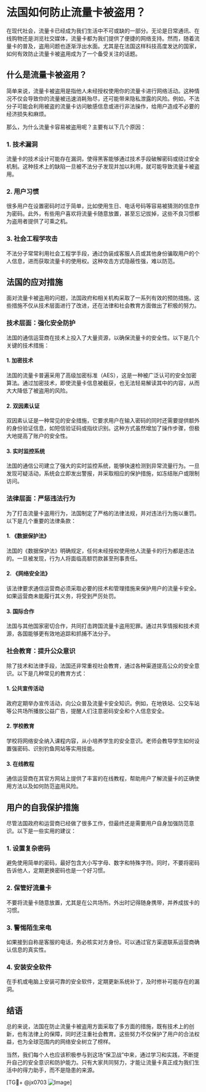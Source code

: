 # 法国如何防止流量卡被盗用？

在现代社会，流量卡已经成为我们生活中不可或缺的一部分。无论是日常通讯、在线购物还是浏览社交媒体，流量卡都为我们提供了便捷的网络支持。然而，随着流量卡的普及，盗用问题也逐渐浮出水面。尤其是在法国这样科技高度发达的国家，如何有效防止流量卡被盗用成为了一个备受关注的话题。

## 什么是流量卡被盗用？

简单来说，流量卡被盗用是指他人未经授权使用你的流量卡进行网络活动。这种情况不仅会导致你的流量被迅速消耗殆尽，还可能带来隐私泄露的风险。例如，不法分子可能会利用被盗的流量卡访问敏感信息或进行非法操作，给用户造成不必要的经济损失和麻烦。

那么，为什么流量卡容易被盗用呢？主要有以下几个原因：

### 1. **技术漏洞**
   流量卡的技术设计可能存在漏洞，使得黑客能够通过技术手段破解密码或绕过安全机制。这种技术上的缺陷一旦被不法分子发现并加以利用，就可能导致流量卡被盗用。

### 2. **用户习惯**
   很多用户在设置密码时过于简单，比如使用生日、电话号码等容易被猜测的信息作为密码。此外，有些用户喜欢将流量卡随意放置，甚至忘记拔掉，这些不良习惯都为盗用者提供了可乘之机。

### 3. **社会工程学攻击**
   不法分子常常利用社会工程学手段，通过伪装成客服人员或其他身份骗取用户的个人信息，进而获取流量卡的使用权。这种攻击方式隐蔽性强，难以防范。

## 法国的应对措施

面对流量卡被盗用的问题，法国政府和相关机构采取了一系列有效的预防措施。这些措施不仅从技术层面进行了改进，还在法律和社会教育方面做出了积极的努力。

### 技术层面：强化安全防护

法国的通信运营商在技术上投入了大量资源，以确保流量卡的安全性。以下是几个关键的技术措施：

#### 1. **加密技术**
   法国的流量卡普遍采用了高级加密标准（AES），这是一种被广泛认可的安全加密算法。通过加密技术，即使流量卡信息被截获，也无法轻易解读其中的内容，从而大大降低了被盗用的风险。

#### 2. **双因素认证**
   双因素认证是一种常见的安全措施，它要求用户在输入密码的同时还需要提供额外的身份验证信息，如短信验证码或指纹识别。这种方式虽然增加了操作步骤，但极大地提高了账户的安全性。

#### 3. **实时监控系统**
   法国的通信公司建立了强大的实时监控系统，能够快速检测到异常流量行为。一旦发现可疑活动，系统会立即发出警报，并采取相应的保护措施，如冻结账户或限制访问。

### 法律层面：严惩违法行为

为了打击流量卡盗用行为，法国制定了严格的法律法规，并对违法行为施以重罚。以下是几个重要的法律条款：

#### 1. **《数据保护法》**
   法国的《数据保护法》明确规定，任何未经授权使用他人流量卡的行为都是违法的。一旦被发现，行为人将面临高额罚款甚至刑事责任。

#### 2. **《网络安全法》**
   该法律要求通信运营商必须采取必要的技术和管理措施来保护用户的流量卡安全。如果运营商未能履行其义务，将受到严厉处罚。

#### 3. **国际合作**
   法国与其他国家密切合作，共同打击跨国流量卡盗用犯罪。通过共享情报和技术资源，各国能够更有效地追踪和抓捕不法分子。

### 社会教育：提升公众意识

除了技术和法律手段，法国还非常重视社会教育，通过各种渠道提高公众的安全意识。以下是几种常见的教育方式：

#### 1. **公共宣传活动**
   政府定期举办宣传活动，向公众普及流量卡安全知识。例如，在地铁站、公交车站等公共场所播放公益广告，提醒人们注意密码安全和个人信息安全。

#### 2. **学校教育**
   学校将网络安全纳入课程内容，从小培养学生的安全意识。老师会教导学生如何设置强密码、识别钓鱼网站等实用技能。

#### 3. **在线教程**
   通信运营商在其官方网站上提供了丰富的在线教程，帮助用户了解流量卡的正确使用方法以及如何防范盗用风险。

## 用户的自我保护措施

尽管法国政府和运营商已经做了很多工作，但最终还是需要用户自身加强防范意识。以下是一些实用的建议：

### 1. **设置复杂密码**
   避免使用简单的密码，最好包含大小写字母、数字和特殊字符。同时，不要将密码告诉他人，定期更换密码也是一个好习惯。

### 2. **保管好流量卡**
   不要将流量卡随意放置，尤其是在公共场所。外出时记得随身携带，并养成拔卡的习惯。

### 3. **警惕陌生来电**
   如果接到自称是客服的电话，务必核实对方身份。可以通过官方渠道联系运营商确认信息的真实性。

### 4. **安装安全软件**
   在手机或电脑上安装可靠的安全软件，定期更新系统补丁，及时修补可能存在的漏洞。

## 结语

总的来说，法国在防止流量卡被盗用方面采取了多方面的措施，既有技术上的创新，也有法律上的保障，同时还注重社会教育。这些努力不仅保护了用户的合法权益，也为全球范围内的网络安全树立了榜样。

当然，我们每个人也应该积极参与到这场“保卫战”中来，通过学习和实践，不断提升自己的安全意识和防护能力。只有大家共同努力，才能让流量卡真正成为我们生活中的得力助手，而不是隐患的来源。

[TG💪+ @jx0703 ![Image](https://github.com/user-attachments/assets/dbca1d08-cadb-493c-b0ec-ad6f7a83f270)]